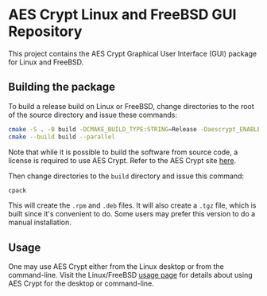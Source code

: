 # AES Crypt Linux and FreeBSD GUI Repository

This project contains the AES Crypt Graphical User Interface (GUI) package
for Linux and FreeBSD.

## Building the package

To build a release build on Linux or FreeBSD, change directories to the root of
the source directory and issue these commands:

```bash
cmake -S . -B build -DCMAKE_BUILD_TYPE:STRING=Release -Daescrypt_ENABLE_LICENSE_MODULE:BOOL=OFF
cmake --build build --parallel
```

Note that while it is possible to build the software from source code,
a license is required to use AES Crypt.  Refer to the AES Crypt site
[here](https://www.aescrypt.com/license.html).

Then change directories to the `build` directory and issue this command:

```bash
cpack
```

This will create the `.rpm` and `.deb` files.  It will also create a `.tgz`
file, which is built since it's convenient to do.  Some users may prefer
this version to do a manual installation.

## Usage

One may use AES Crypt either from the Linux desktop or from the command-line.
Visit the Linux/FreeBSD [usage page](https://www.aescrypt.com/linux_aes_crypt.html)
for details about using AES Crypt for the desktop or command-line.
